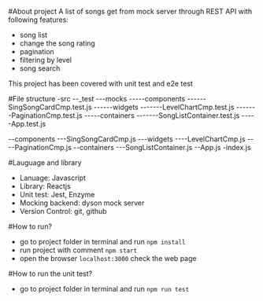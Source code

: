 #About project
A list of songs get from mock server through REST API with following features:

* song list
* change the song rating
* pagination
* filtering by level
* song search

This project has been covered with unit test and e2e test

#File structure
-src
--\_test
---mocks
-----components
------SingSongCardCmp.test.js
------widgets
-------LevelChartCmp.test.js
-------PaginationCmp.test.js
-----containers
-------SongListContainer.test.js
-----App.test.js

--components
---SingSongCardCmp.js
---widgets
----LevelChartCmp.js
----PaginationCmp.js
--containers
---SongListContainer.js
--App.js
-index.js

#Lauguage and library

* Lanuage: Javascript
* Library: Reactjs
* Unit test: Jest, Enzyme
* Mocking backend: dyson mock server
* Version Control: git, github

#How to run?

* go to project folder in terminal and run `npm install`
* run project with comment `npm start`
* open the browser `localhost:3000` check the web page

#How to run the unit test?

* go to project folder in terminal and run `npm run test`

